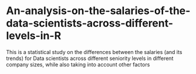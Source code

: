 # An-analysis-on-the-salaries-of-the-data-scientists-across-different-levels-in-R
This is a statistical study on the differences between the salaries (and its trends) for Data scientists across different seniority levels in different company sizes, while also taking into account other factors
